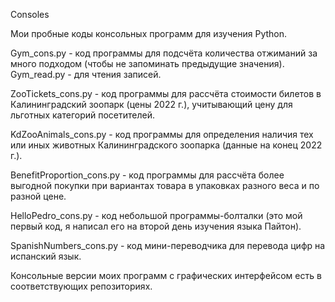 Consoles

Мои пробные коды консольных программ для изучения Python. 

Gym_cons.py - код программы для подсчёта количества отжиманий за много подходом (чтобы не запоминать предыдущие значения). Gym_read.py - для чтения записей.

ZooTickets_cons.py - код программы для рассчёта стоимости билетов в Калининградский зоопарк (цены 2022 г.), учитывающий цену для льготных категорий посетителей.

KdZooAnimals_cons.py - код программы для определения наличия тех или иных животных Калининградского зоопарка (данные на конец 2022 г.).

BenefitProportion_cons.py - код программы для рассчёта более выгодной покупки при вариантах товара в упаковках разного веса и по разной цене.

HelloPedro_cons.py - код небольшой программы-болталки (это мой первый код, я написал его на второй день изучения языка Пайтон).

SpanishNumbers_cons.py - код мини-переводчика для перевода цифр на испанский язык.

Консольные версии моих программ с графических интерфейсом есть в соответствующих репозиториях.
